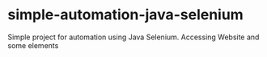 # simple-automation-java-selenium
Simple project for automation using Java Selenium. Accessing Website and some elements
